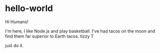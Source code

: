 # hello-world
Hi Humans!

I'm here, I like Node.js and play basketball. I've had tacos on the moon and find them far superior to Earth tacos. tizzy T

just do it.
